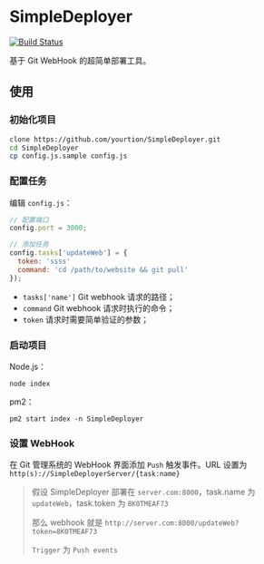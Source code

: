 # SimpleDeployer

[![Build Status](https://travis-ci.org/yourtion/SimpleDeployer.svg?branch=master)](https://travis-ci.org/yourtion/SimpleDeployer)

基于 Git WebHook 的超简单部署工具。

## 使用

### 初始化项目

```bash
clone https://github.com/yourtion/SimpleDeployer.git 
cd SimpleDeployer
cp config.js.sample config.js
```

### 配置任务

编辑 `config.js`：

```javascript
// 配置端口
config.port = 3000;

// 添加任务
config.tasks['updateWeb'] = {
  token: 'ssss'
  command: 'cd /path/to/website && git pull'
});
```

- `tasks['name']` Git webhook 请求的路径；
- `command` Git webhook 请求时执行的命令；
- `token` 请求时需要简单验证的参数；

### 启动项目

Node.js：

```
node index
```

pm2：

```
pm2 start index -n SimpleDeployer
```

### 设置 WebHook

在 Git 管理系统的 WebHook 界面添加 `Push` 触发事件。URL 设置为 `http(s)://SimpleDeployerServer/{task:name}`

> 假设 SimpleDeployer 部署在 `server.com:8000`，task.name 为 `updateWeb`，task.token 为 `8K0TMEAF73`
>
> 那么 webhook 就是 `http://server.com:8000/updateWeb?token=8K0TMEAF73`
> 
> `Trigger` 为 `Push events`
